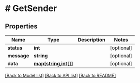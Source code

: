 # # GetSender

## Properties

Name | Type | Description | Notes
------------ | ------------- | ------------- | -------------
**status** | **int** |  | [optional] 
**message** | **string** |  | [optional] 
**data** | [**map[string,int[]]**](array.md) |  | [optional] 

[[Back to Model list]](../../README.md#documentation-for-models) [[Back to API list]](../../README.md#documentation-for-api-endpoints) [[Back to README]](../../README.md)


